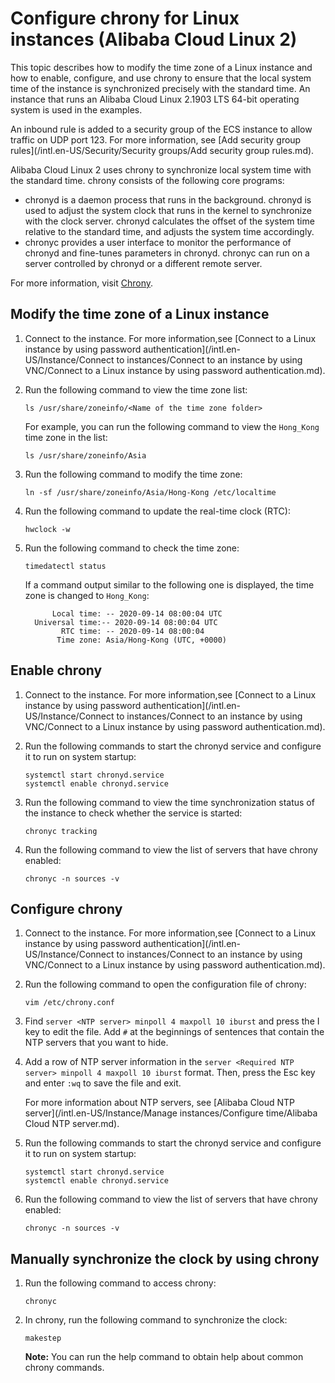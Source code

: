 # Configure chrony for Linux instances \(Alibaba Cloud Linux 2\)

This topic describes how to modify the time zone of a Linux instance and how to enable, configure, and use chrony to ensure that the local system time of the instance is synchronized precisely with the standard time. An instance that runs an Alibaba Cloud Linux 2.1903 LTS 64-bit operating system is used in the examples.

An inbound rule is added to a security group of the ECS instance to allow traffic on UDP port 123. For more information, see [Add security group rules](/intl.en-US/Security/Security groups/Add security group rules.md).

Alibaba Cloud Linux 2 uses chrony to synchronize local system time with the standard time. chrony consists of the following core programs:

-   chronyd is a daemon process that runs in the background. chronyd is used to adjust the system clock that runs in the kernel to synchronize with the clock server. chronyd calculates the offset of the system time relative to the standard time, and adjusts the system time accordingly.
-   chronyc provides a user interface to monitor the performance of chronyd and fine-tunes parameters in chronyd. chronyc can run on a server controlled by chronyd or a different remote server.

For more information, visit [Chrony](https://chrony.tuxfamily.org/index.html).

## Modify the time zone of a Linux instance

1.  Connect to the instance. For more information,see [Connect to a Linux instance by using password authentication](/intl.en-US/Instance/Connect to instances/Connect to an instance by using VNC/Connect to a Linux instance by using password authentication.md).

2.  Run the following command to view the time zone list:

    ```
    ls /usr/share/zoneinfo/<Name of the time zone folder>
    ```

    For example, you can run the following command to view the `Hong_Kong` time zone in the list:

    ```
    ls /usr/share/zoneinfo/Asia
    ```

3.  Run the following command to modify the time zone:

    ```
    ln -sf /usr/share/zoneinfo/Asia/Hong-Kong /etc/localtime
    ```

4.  Run the following command to update the real-time clock \(RTC\):

    ```
    hwclock -w
    ```

5.  Run the following command to check the time zone:

    ```
    timedatectl status
    ```

    If a command output similar to the following one is displayed, the time zone is changed to `Hong_Kong`:

    ```
          Local time: -- 2020-09-14 08:00:04 UTC
      Universal time:-- 2020-09-14 08:00:04 UTC
            RTC time: -- 2020-09-14 08:00:04
           Time zone: Asia/Hong-Kong (UTC, +0000)
    ```


## Enable chrony

1.  Connect to the instance. For more information,see [Connect to a Linux instance by using password authentication](/intl.en-US/Instance/Connect to instances/Connect to an instance by using VNC/Connect to a Linux instance by using password authentication.md).

2.  Run the following commands to start the chronyd service and configure it to run on system startup:

    ```
    systemctl start chronyd.service
    systemctl enable chronyd.service
    ```

3.  Run the following command to view the time synchronization status of the instance to check whether the service is started:

    ```
    chronyc tracking
    ```

4.  Run the following command to view the list of servers that have chrony enabled:

    ```
    chronyc -n sources -v
    ```


## Configure chrony

1.  Connect to the instance. For more information,see [Connect to a Linux instance by using password authentication](/intl.en-US/Instance/Connect to instances/Connect to an instance by using VNC/Connect to a Linux instance by using password authentication.md).

2.  Run the following command to open the configuration file of chrony:

    ```
    vim /etc/chrony.conf
    ```

3.  Find `server <NTP server> minpoll 4 maxpoll 10 iburst` and press the I key to edit the file. Add `#` at the beginnings of sentences that contain the NTP servers that you want to hide.

4.  Add a row of NTP server information in the `server <Required NTP server> minpoll 4 maxpoll 10 iburst` format. Then, press the Esc key and enter `:wq` to save the file and exit.

    For more information about NTP servers, see [Alibaba Cloud NTP server](/intl.en-US/Instance/Manage instances/Configure time/Alibaba Cloud NTP server.md).

5.  Run the following commands to start the chronyd service and configure it to run on system startup:

    ```
    systemctl start chronyd.service
    systemctl enable chronyd.service
    ```

6.  Run the following command to view the list of servers that have chrony enabled:

    ```
    chronyc -n sources -v
    ```


## Manually synchronize the clock by using chrony

1.  Run the following command to access chrony:

    ```
    chronyc
    ```

2.  In chrony, run the following command to synchronize the clock:

    ```
    makestep
    ```

    **Note:** You can run the help command to obtain help about common chrony commands.


